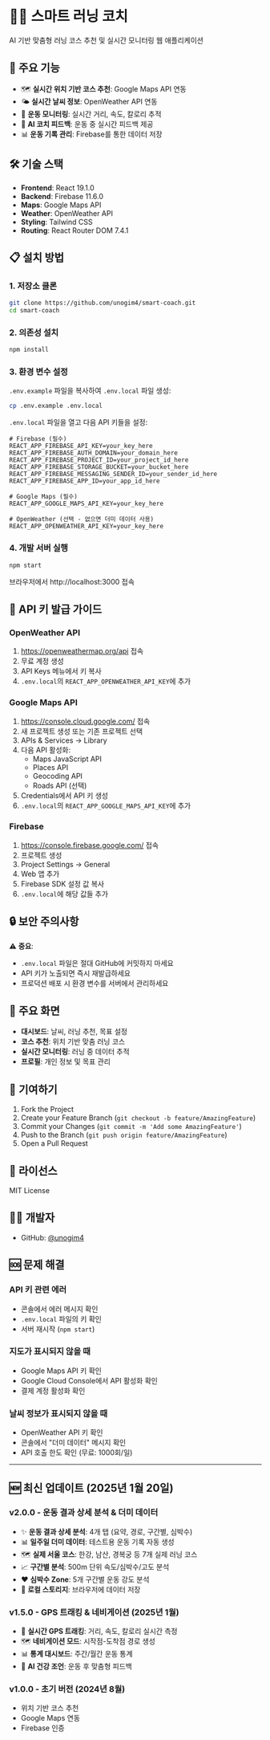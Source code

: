 # 🏃‍♂️ 스마트 러닝 코치

AI 기반 맞춤형 러닝 코스 추천 및 실시간 모니터링 웹 애플리케이션

## 🚀 주요 기능

- 🗺️ **실시간 위치 기반 코스 추천**: Google Maps API 연동
- 🌤️ **실시간 날씨 정보**: OpenWeather API 연동
- 🏃 **운동 모니터링**: 실시간 거리, 속도, 칼로리 추적
- 🤖 **AI 코치 피드백**: 운동 중 실시간 피드백 제공
- 📊 **운동 기록 관리**: Firebase를 통한 데이터 저장

## 🛠️ 기술 스택

- **Frontend**: React 19.1.0
- **Backend**: Firebase 11.6.0
- **Maps**: Google Maps API
- **Weather**: OpenWeather API
- **Styling**: Tailwind CSS
- **Routing**: React Router DOM 7.4.1

## 📋 설치 방법

### 1. 저장소 클론
```bash
git clone https://github.com/unogim4/smart-coach.git
cd smart-coach
```

### 2. 의존성 설치
```bash
npm install
```

### 3. 환경 변수 설정

`.env.example` 파일을 복사하여 `.env.local` 파일 생성:

```bash
cp .env.example .env.local
```

`.env.local` 파일을 열고 다음 API 키들을 설정:

```env
# Firebase (필수)
REACT_APP_FIREBASE_API_KEY=your_key_here
REACT_APP_FIREBASE_AUTH_DOMAIN=your_domain_here
REACT_APP_FIREBASE_PROJECT_ID=your_project_id_here
REACT_APP_FIREBASE_STORAGE_BUCKET=your_bucket_here
REACT_APP_FIREBASE_MESSAGING_SENDER_ID=your_sender_id_here
REACT_APP_FIREBASE_APP_ID=your_app_id_here

# Google Maps (필수)
REACT_APP_GOOGLE_MAPS_API_KEY=your_key_here

# OpenWeather (선택 - 없으면 더미 데이터 사용)
REACT_APP_OPENWEATHER_API_KEY=your_key_here
```

### 4. 개발 서버 실행
```bash
npm start
```

브라우저에서 http://localhost:3000 접속

## 🔑 API 키 발급 가이드

### OpenWeather API
1. https://openweathermap.org/api 접속
2. 무료 계정 생성
3. API Keys 메뉴에서 키 복사
4. `.env.local`의 `REACT_APP_OPENWEATHER_API_KEY`에 추가

### Google Maps API
1. https://console.cloud.google.com/ 접속
2. 새 프로젝트 생성 또는 기존 프로젝트 선택
3. APIs & Services → Library
4. 다음 API 활성화:
   - Maps JavaScript API
   - Places API
   - Geocoding API
   - Roads API (선택)
5. Credentials에서 API 키 생성
6. `.env.local`의 `REACT_APP_GOOGLE_MAPS_API_KEY`에 추가

### Firebase
1. https://console.firebase.google.com/ 접속
2. 프로젝트 생성
3. Project Settings → General
4. Web 앱 추가
5. Firebase SDK 설정 값 복사
6. `.env.local`에 해당 값들 추가

## 🔒 보안 주의사항

⚠️ **중요**: 
- `.env.local` 파일은 절대 GitHub에 커밋하지 마세요
- API 키가 노출되면 즉시 재발급하세요
- 프로덕션 배포 시 환경 변수를 서버에서 관리하세요

## 📱 주요 화면

- **대시보드**: 날씨, 러닝 추천, 목표 설정
- **코스 추천**: 위치 기반 맞춤 러닝 코스
- **실시간 모니터링**: 러닝 중 데이터 추적
- **프로필**: 개인 정보 및 목표 관리

## 🤝 기여하기

1. Fork the Project
2. Create your Feature Branch (`git checkout -b feature/AmazingFeature`)
3. Commit your Changes (`git commit -m 'Add some AmazingFeature'`)
4. Push to the Branch (`git push origin feature/AmazingFeature`)
5. Open a Pull Request

## 📄 라이선스

MIT License

## 👨‍💻 개발자

- GitHub: [@unogim4](https://github.com/unogim4)

## 🆘 문제 해결

### API 키 관련 에러
- 콘솔에서 에러 메시지 확인
- `.env.local` 파일의 키 확인
- 서버 재시작 (`npm start`)

### 지도가 표시되지 않을 때
- Google Maps API 키 확인
- Google Cloud Console에서 API 활성화 확인
- 결제 계정 활성화 확인

### 날씨 정보가 표시되지 않을 때
- OpenWeather API 키 확인
- 콘솔에서 "더미 데이터" 메시지 확인
- API 호출 한도 확인 (무료: 1000회/일)

---

## 🆕 최신 업데이트 (2025년 1월 20일)

### v2.0.0 - 운동 결과 상세 분석 & 더미 데이터
- ✨ **운동 결과 상세 분석**: 4개 탭 (요약, 경로, 구간별, 심박수)
- 📊 **일주일 더미 데이터**: 테스트용 운동 기록 자동 생성
- 🗺️ **실제 서울 코스**: 한강, 남산, 경복궁 등 7개 실제 러닝 코스
- 📈 **구간별 분석**: 500m 단위 속도/심박수/고도 분석
- ❤️ **심박수 Zone**: 5개 구간별 운동 강도 분석
- 💾 **로컬 스토리지**: 브라우저에 데이터 저장

### v1.5.0 - GPS 트래킹 & 네비게이션 (2025년 1월)
- 🏃 **실시간 GPS 트래킹**: 거리, 속도, 칼로리 실시간 측정
- 🗺️ **네비게이션 모드**: 시작점-도착점 경로 생성
- 📊 **통계 대시보드**: 주간/월간 운동 통계
- 🤖 **AI 건강 조언**: 운동 후 맞춤형 피드백

### v1.0.0 - 초기 버전 (2024년 8월)
- 위치 기반 코스 추천
- Google Maps 연동
- Firebase 인증